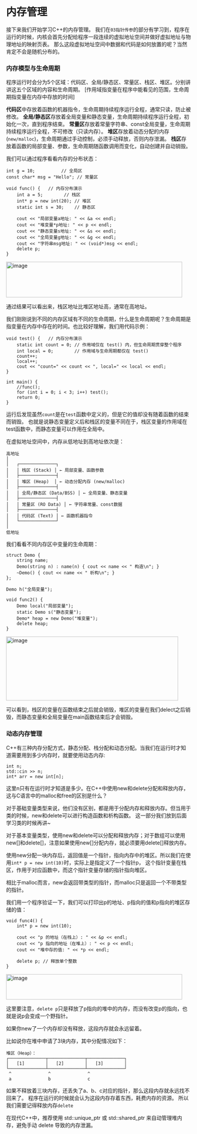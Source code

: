 # 内存管理

接下来我们开始学习C++的内存管理。
我们在`03指针传参`的部分有学习到，程序在运行的时候，内核会首先分配给程序一段连续的虚拟地址空间并做好虚拟地址与物理地址的映射页表。
那么这段虚拟地址空间中数据和代码是如何放置的呢？当然肯定不会是随机分布的。

### 内存模型与生命周期
程序运行时会分为5个区域：代码区、全局/静态区、常量区、栈区、堆区。分别讲讲这五个区域的内容和生命周期。
[作用域指变量在程序中能看见的范围，生命周期指变量在内存中存放的时间]

**代码区**中存放着函数的机器指令，生命周期持续程序运行全程，通常只读，防止被修改。
**全局/静态区**存放着全局变量和静态变量，生命周期持续程序运行全程，初始化一次，直到程序结束。
**常量区**存放着常量字符串、const全局变量，生命周期持续程序运行全程，不可修改（只读内存）。
**堆区**存放着动态分配的内存(`new/malloc`)，生命周期通过手动控制，必须手动释放，否则内存泄漏。
**栈区**存放着函数的局部变量、参数，生命周期随函数调用而变化，自动创建并自动销毁。

我们可以通过程序看看内存的分布状态：

```
int g = 10;          // 全局区
const char* msg = "Hello"; // 常量区

void func() {   // 内存分布演示
    int a = 5;        // 栈区
    int* p = new int(20); // 堆区
    static int s = 30;    // 静态区

    cout << "局部变量a地址: " << &a << endl;
    cout << "堆变量*p地址: " << p << endl;
    cout << "静态变量s地址: " << &s << endl;
    cout << "全局变量g地址: " << &g << endl;
    cout << "字符串msg地址: " << (void*)msg << endl;
    delete p;
}
```

<img width="480" height="97" alt="image" src="https://github.com/user-attachments/assets/1860231d-4f5b-4386-983c-2a4e363fbc76" />

通过结果可以看出来，栈区地址比堆区地址高，通常在高地址。

我们刚刚说到不同的内存区域有不同的生命周期，什么是生命周期呢？生命周期是指变量在内存中存在的时间。也比较好理解，我们用代码示例：

```
void test() {   // 内存分布演示
    static int count = 0; // 作用域仅在 test() 内，但生命周期贯穿整个程序
    int local = 0;        // 作用域与生命周期都仅在 test()
    count++;
    local++;
    cout << "count=" << count << ", local=" << local << endl;
}

int main() {
    //func();
    for (int i = 0; i < 3; i++) test();
    return 0;
}
```

运行后发现虽然`count`是在`test`函数中定义的，但是它的值却没有随着函数的结束而销毁。
也就是说静态变量定义后和栈区的变量不同在于，栈区变量的作用域在test函数中，而静态变量可以作用在全局中。

在虚拟地址空间中，内存从低地址到高地址依次是：

```
高地址
│
│   ┌──────────────┐
│   │ 栈区 (Stack) │ ← 局部变量、函数参数
│   ├──────────────┤
│   │ 堆区 (Heap)  │ ← 动态分配内存 (new/malloc)
│   ├──────────────┤
│   │ 全局/静态区 (Data/BSS) │ ← 全局变量、静态变量
│   ├──────────────┤
│   │ 常量区 (RO Data) │ ← 字符串常量、const数据
│   ├──────────────┤
│   │ 代码区 (Text) │ ← 函数机器指令
│   └──────────────┘
│
低地址
```

我们看看不同内存区中变量的生命周期：

```
struct Demo {
    string name;
    Demo(string n) : name(n) { cout << name << " 构造\n"; }
    ~Demo() { cout << name << " 析构\n"; }
};

Demo h("全局变量");

void func2() {
    Demo local("局部变量");
    static Demo s("静态变量");
    Demo* heap = new Demo("堆变量");
    delete heap;
}
```

<img width="469" height="174" alt="image" src="https://github.com/user-attachments/assets/1c1e1fbb-a766-4f2f-8f70-4597f87222ad" />

可以看到，栈区的变量在函数结束之后就会销毁，堆区的变量在我们delect之后销毁，而静态变量和全局变量在main函数结束后才会销毁。

### 动态内存管理

C++有三种内存分配方式，静态分配、栈分配和动态分配。当我们在运行时才知道需要用到多少内存时，就要使用动态内存:

```
int n;
std::cin >> n;
int* arr = new int[n];
```

这里n只有在运行时才知道是多少。在C++中使用new和delete分配和释放内存，这与C语言中的malloc和free的区别是什么？

对于基础变量类型来说，他们没有区别，都是用于分配内存和释放内存。但当用于类的时候，new和delete可以进行构造函数和析构函数。
这一部分我们放到后面学习类的时候再讲~

对于基本变量类型，使用new和delete可以分配和释放内存；对于数组可以使用new[]和delete[]，注意如果使用new[]分配内存，就必须要用delete[]释放内存。

使用new分配一块内存后，返回值是一个指针，指向内存中的堆区。所以我们在使用`int* p = new int(10)`时，实际上是指定义了一个指针p，
这个指针变量在栈区，作用于对应函数中，而这个指针变量存储的指针指向堆区。

相比于malloc而言，new会返回带类型的指针，而malloc只是返回一个不带类型的指针。

我们用一个程序验证一下，我们可以打印出p的地址、p指向的值和p指向的堆区存储的值：

```
void func4() {
    int* p = new int(10);

    cout << "p 的地址（在栈上）: " << &p << endl;
    cout << "p 指向的地址（在堆上）: " << p << endl;
    cout << "堆中存的值: " << *p << endl;

    delete p; // 释放单个整数
}
```

<img width="480" height="69" alt="image" src="https://github.com/user-attachments/assets/974f92d5-7152-47d8-b658-61d2c65dfc21" />

这里要注意，`delete p`只是释放了p指向的堆中的内存，而没有改变p的指向，也就是说p会变成一个野指针。

如果你new了一个内存却没有释放，这段内存就会永远留着。

比如说你在堆中申请了3块内存，其中分配情况如下：

```
堆区（Heap）：
┌──────────────┬──────────────┬──────────────┐
│   [1]        │   [2]        │   [3]        │
└──────────────┴──────────────┴──────────────┘
 ^              ^              ^
 a              b              c
```

如果不释放着三块内存，还丢失了a、b、c对应的指针，那么这段内存就永远找不回来了。
程序在运行的时候就会认为这段内存存着东西，耗费内存的资源。
所以我们需要记得释放内存`delete`

在现代C++中，推荐使用 std::unique_ptr 或 std::shared_ptr 来自动管理堆内存，避免手动 delete 导致的内存泄漏。
